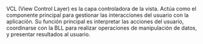 ﻿VCL (View Control Layer) es la capa controladora de la vista. Actúa como el
componente principal para gestionar las interacciones del usuario con la
aplicación. Su función principal es interpretar las acciones del usuario,
coordinarse con la BLL para realizar operaciones de manipulación de datos, y
presentar resultados al usuario.